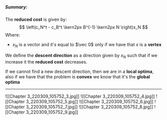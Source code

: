 ##### Summary:
The **reduced cost** is given by:
$$
\left(c_N^t - c_B^t \kern2px B^{-1} \kern2px N \right)x_N
$$
Where:
- $x_N$ is a vector and it's equal to $\vec 0$ only if we have that $x$ is a **vertex**

We define the **descent direction** as a direction given by $x_N$ such that if we increase it the **reduced cost** decreases.

If we cannot find a new descent direction, then we are in a **local optima**, also if we have that the problem is **convex** we know that it's the **global optima**

---
![[Chapter 3_220309_105752_3.jpg]]
![[Chapter 3_220309_105752_4.jpg]]
![[Chapter 3_220309_105752_5.jpg]]
![[Chapter 3_220309_105752_6.jpg]]
![[Chapter 3_220309_105752_7.jpg]]
![[Chapter 3_220309_105752_8.jpg]]
![[Chapter 3_220309_105752_9.jpg]]

